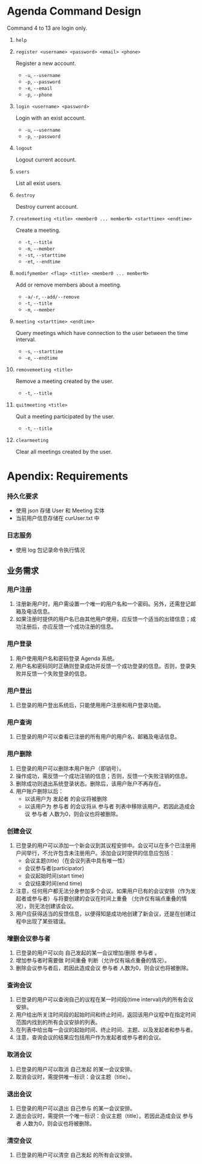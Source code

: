 # Agenda Command Design

Command 4 to 13 are login only.

1. `help`
2. `register <username> <password> <email> <phone>`

    Register a new account.

    - `-u`, `--username`
    - `-p`, `--password`
    - `-e`, `--email`
    - `-p`, `--phone`

3. `login <username> <password>`

    Login with an exist account.

    - `-u`, `--username`
    - `-p`, `--password`

4. `logout`

    Logout current account.

5. `users`

    List all exist users.

6. `destroy`

    Destroy current account.

7. `createmeeting <title> <member0 ... memberN> <starttime> <endtime>`

    Create a meeting.

    - `-t`, `--title`
    - `-m`, `--member`
    - `-st`, `--starttime`
    - `-et`, `--endtime`

8. `modifymember <flag> <title> <member0 ... memberN>`

    Add or remove members about a meeting.

    - `-a/-r`, `--add/--remove`
    - `-t`, `--title`
    - `-m`, `--member`

10. `meeting <starttime> <endtime>`

    Query meetings which have connection to the user between the time interval.

    - `-s`, `--starttime`
    - `-e`, `--endtime`

11. `removemeeting <title>`

    Remove a meeting created by the user.

    - `-t`, `--title`

12. `quitmeeting <title>`

    Quit a meeting participated by the user.

    - `-t`, `--title`

13. `clearmeeting`

    Clear all meetings created by the user.

# Apendix: Requirements

### 持久化要求

- 使用 json 存储 User 和 Meeting 实体
- 当前用户信息存储在 curUser.txt 中

### 日志服务

- 使用 log 包记录命令执行情况

## 业务需求

### 用户注册

1. 注册新用户时，用户需设置一个唯一的用户名和一个密码。另外，还需登记邮箱及电话信息。
2. 如果注册时提供的用户名已由其他用户使用，应反馈一个适当的出错信息；成功注册后，亦应反馈一个成功注册的信息。

### 用户登录

1. 用户使用用户名和密码登录 Agenda 系统。
2. 用户名和密码同时正确则登录成功并反馈一个成功登录的信息。否则，登录失败并反馈一个失败登录的信息。

### 用户登出

1. 已登录的用户登出系统后，只能使用用户注册和用户登录功能。

### 用户查询

1. 已登录的用户可以查看已注册的所有用户的用户名、邮箱及电话信息。

### 用户删除

1. 已登录的用户可以删除本用户账户（即销号）。
2. 操作成功，需反馈一个成功注销的信息；否则，反馈一个失败注销的信息。
3. 删除成功则退出系统登录状态。删除后，该用户账户不再存在。
4. 用户账户删除以后：
    - 以该用户为 发起者 的会议将被删除
    - 以该用户为 参与者 的会议将从 参与者 列表中移除该用户。若因此造成会议 参与者 人数为0，则会议也将被删除。

### 创建会议

1. 已登录的用户可以添加一个新会议到其议程安排中。会议可以在多个已注册用户间举行，不允许包含未注册用户。添加会议时提供的信息应包括：
    - 会议主题(title)（在会议列表中具有唯一性）
    - 会议参与者(participator)
    - 会议起始时间(start time)
    - 会议结束时间(end time)
2. 注意，任何用户都无法分身参加多个会议。如果用户已有的会议安排（作为发起者或参与者）与将要创建的会议在时间上重叠 （允许仅有端点重叠的情况），则无法创建该会议。
3. 用户应获得适当的反馈信息，以便得知是成功地创建了新会议，还是在创建过程中出现了某些错误。

### 增删会议参与者

1. 已登录的用户可以向 自己发起的某一会议增加/删除 参与者 。
2. 增加参与者时需要做 时间重叠 判断（允许仅有端点重叠的情况）。
3. 删除会议参与者后，若因此造成会议 参与者 人数为0，则会议也将被删除。

### 查询会议

1. 已登录的用户可以查询自己的议程在某一时间段(time interval)内的所有会议安排。
2. 用户给出所关注时间段的起始时间和终止时间，返回该用户议程中在指定时间范围内找到的所有会议安排的列表。
3. 在列表中给出每一会议的起始时间、终止时间、主题、以及发起者和参与者。
4. 注意，查询会议的结果应包括用户作为发起者或参与者的会议。

### 取消会议

1. 已登录的用户可以取消 自己发起 的某一会议安排。
2. 取消会议时，需提供唯一标识：会议主题（title）。

### 退出会议

1. 已登录的用户可以退出 自己参与 的某一会议安排。
2. 退出会议时，需提供一个唯一标识：会议主题（title）。若因此造成会议 参与者 人数为0，则会议也将被删除。

### 清空会议

1. 已登录的用户可以清空 自己发起 的所有会议安排。
